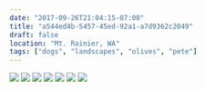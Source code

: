 ```yaml
---
date: "2017-09-26T21:04:15-07:00"
title: "a544ed4b-5457-45ed-92a1-a7d9362c2049"
draft: false
location: "Mt. Rainier, WA"
tags: ["dogs", "landscapes", "olives", "pete"]
---
```


![](https://d17enza3bfujl8.cloudfront.net/DSCF8499.jpg)
![](https://d17enza3bfujl8.cloudfront.net/DSCF8504.jpg)
![](https://d17enza3bfujl8.cloudfront.net/DSCF8565.jpg)
![](https://d17enza3bfujl8.cloudfront.net/DSCF8569.jpg)
![](https://d17enza3bfujl8.cloudfront.net/DSCF8551.jpg)
![](https://d17enza3bfujl8.cloudfront.net/DSCF8492.jpg)
![](https://d17enza3bfujl8.cloudfront.net/DSCF8513.jpg)

